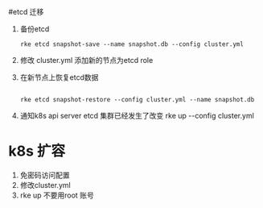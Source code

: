 #etcd 迁移

1. 备份etcd
   
   ```
   rke etcd snapshot-save --name snapshot.db --config cluster.yml
   ```
   
2.  修改 cluster.yml  添加新的节点为etcd role

3.  在新节点上恢复etcd数据  
    
    ```
    
    rke etcd snapshot-restore --config cluster.yml --name snapshot.db

    ```
    
4.  通知k8s api server  etcd 集群已经发生了改变
    rke up --config cluster.yml
    
    
# k8s 扩容
1. 免密码访问配置
2. 修改cluster.yml
3. rke up 不要用root 账号
